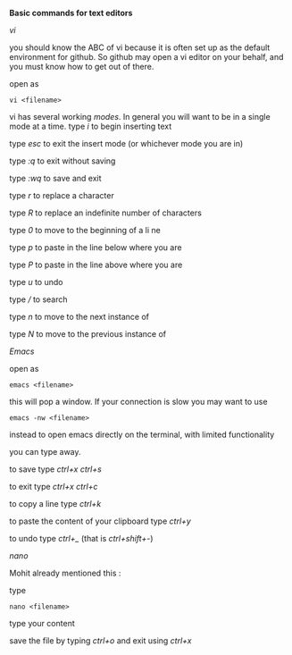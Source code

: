 **Basic commands for text editors**

*vi*

you should know the ABC of vi because it is often set up as the default environment for github. So github may open a vi editor on your behalf, and you must know how to get out of there.

open as 

``` 
vi <filename>
```

vi has several working *modes*. In general you will want to be in a single mode at a time.
type *i* to begin inserting text

type *esc* to exit the insert mode (or whichever mode you are in)

type *:q* to exit without saving

type *:wq* to save and exit

type *r* to replace a character

type *R* to replace an indefinite number of characters

type *0* to move to the beginning of a li ne

type *p* to paste in the line below where you are

type *P* to paste in the line above where you are

type *u* to undo

type */*<text> to search <text>

type *n* to move to the next instance of <text> 

type *N* to move to the previous instance of <text>



*Emacs*

open as 
``` 
emacs <filename>
```
this will pop a window. If your connection is slow you may want to use 
```
emacs -nw <filename>
```
instead to open emacs directly on the terminal, with limited functionality

you can type away.

to save type  *ctrl+x ctrl+s*

to exit type *ctrl+x ctrl+c*

to copy a line type *ctrl+k*

to paste the content of your clipboard type *ctrl+y*

to undo type *ctrl+_* (that is *ctrl+shift+-*)

*nano*

Mohit already mentioned this :

type
```
nano <filename>
```

type your content

save the file by typing *ctrl+o* and exit using *ctrl+x*
